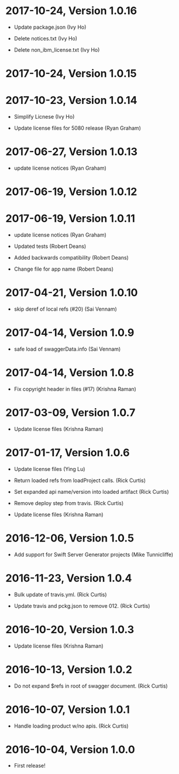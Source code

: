 2017-10-24, Version 1.0.16
==========================

 * Update package.json (Ivy Ho)

 * Delete notices.txt (Ivy Ho)

 * Delete non_ibm_license.txt (Ivy Ho)


2017-10-24, Version 1.0.15
==========================



2017-10-23, Version 1.0.14
==========================

 * Simplify Licnese (Ivy Ho)

 * Update license files for 5080 release (Ryan Graham)


2017-06-27, Version 1.0.13
==========================

 * update license notices (Ryan Graham)


2017-06-19, Version 1.0.12
==========================



2017-06-19, Version 1.0.11
==========================

 * update license notices (Ryan Graham)

 * Updated tests (Robert Deans)

 * Added backwards compatibility (Robert Deans)

 * Change file for app name (Robert Deans)


2017-04-21, Version 1.0.10
==========================

 * skip deref of local refs (#20) (Sai Vennam)


2017-04-14, Version 1.0.9
=========================

 * safe load of swaggerData.info (Sai Vennam)


2017-04-14, Version 1.0.8
=========================

 * Fix copyright header in files (#17) (Krishna Raman)


2017-03-09, Version 1.0.7
=========================

 * Update license files (Krishna Raman)


2017-01-17, Version 1.0.6
=========================

 * Update license files (Ying Lu)

 * Return loaded refs from loadProject calls. (Rick Curtis)

 * Set expanded api name/version into loaded artifact (Rick Curtis)

 * Remove deploy step from travis. (Rick Curtis)

 * Update license files (Krishna Raman)


2016-12-06, Version 1.0.5
=========================

 * Add support for Swift Server Generator projects (Mike Tunnicliffe)


2016-11-23, Version 1.0.4
=========================

 * Bulk update of travis.yml. (Rick Curtis)

 * Update travis and pckg.json to remove 012. (Rick Curtis)


2016-10-20, Version 1.0.3
=========================

 * Update license files (Krishna Raman)


2016-10-13, Version 1.0.2
=========================

 * Do not expand $refs in root of swagger document. (Rick Curtis)


2016-10-07, Version 1.0.1
=========================

 * Handle loading product w/no apis. (Rick Curtis)


2016-10-04, Version 1.0.0
=========================

 * First release!

